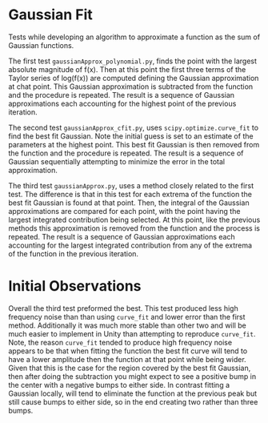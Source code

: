 # Gaussian Fit
Tests while developing an algorithm to approximate a function as the sum
of Gaussian functions.

The first test `gaussianApprox_polynomial.py`, finds the point with the
largest absolute magnitude of f(x). Then at this point the first three
terms of the Taylor series of log(f(x)) are computed defining the Gaussian
approximation at chat point. This Gaussian approximation is subtracted
from the function and the procedure is repeated. The result is a sequence
of Gaussian approximations each accounting for the highest point of the
previous iteration.

The second test `gaussianApprox_cfit.py`, uses `scipy.optimize.curve_fit`
to find the best fit Gaussian. Note the initial guess is set to an estimate
of the parameters at the highest point. This best fit Gaussian is then
removed from the function and the procedure is repeated. The result is a
sequence of Gaussian sequentially attempting to minimize the error in the
total approximation.

The third test `gaussianApprox.py`, uses a method closely related to the
first test. The difference is that in this test for each extrema of the
function the best fit Gaussian is found at that point. Then, the integral
of the Gaussian approximations are compared for each point, with the point
having the largest integrated contribution being selected. At this point,
like the previous methods this approximation is removed from the function
and the process is repeated. The result is a sequence of Gaussian
approximations each accounting for the largest integrated contribution
from any of the extrema of the function in the previous iteration.

# Initial Observations
Overall the third test preformed the best. This test produced less high
frequency noise than than using `curve_fit` and lower error than the first
method. Additionally it was much more stable than other two and will be
much easier to implement in Unity than attempting to reproduce `curve_fit`.
Note, the reason `curve_fit` tended to produce high frequency noise appears
to be that when fitting the function the best fit curve will tend to have
a lower amplitude then the function at that point while being wider. Given
that this is the case for the region covered by the best fit Gaussian,
then after doing the subtraction you might expect to see a positive bump
in the center with a negative bumps to either side. In contrast fitting a
Gaussian locally, will tend to eliminate the function at the previous peak
but still cause bumps to either side, so in the end creating two rather
than three bumps.
